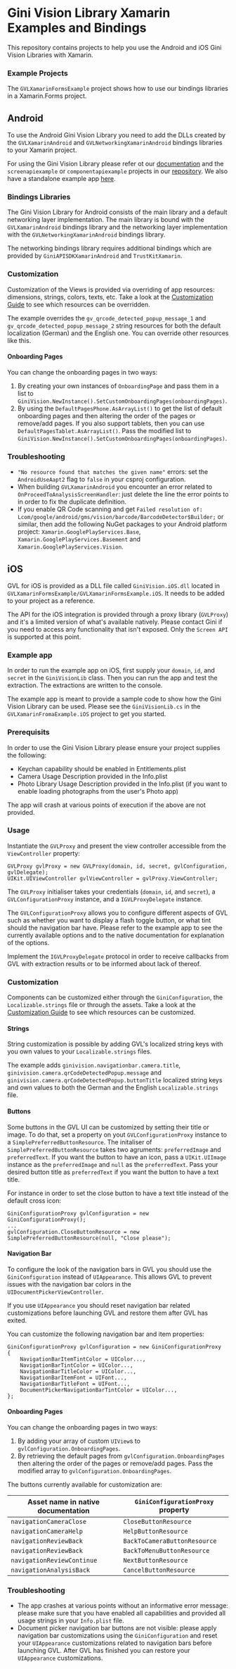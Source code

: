 Gini Vision Library Xamarin Examples and Bindings
=================================================

This repository contains projects to help you use the Android and iOS Gini Vision Libraries with Xamarin.

### Example Projects

The `GVLXamarinFormsExample` project shows how to use our bindings libraries in a Xamarin.Forms project.

Android
-------

To use the Android Gini Vision Library you need to add the DLLs created by the `GVLXamarinAndroid` and `GVLNetworkingXamarinAndroid` bindings libraries to your Xamarin project.

For using the Gini Vision Library please refer ot our [documentation](http://developer.gini.net/gini-vision-lib-android/html/index.html) and the `screenapiexample` or `componentapiexample` projects in our [repository](https://github.com/gini/gini-vision-lib-android). We also have a standalone example app [here](https://github.com/gini/gini-vision-lib-android-example).

### Bindings Libraries

The Gini Vision Library for Android consists of the main library and a default networking layer implementation. The main library is 
bound with the `GVLXamarinAndroid` bindings library and the networking layer implementation with the `GVLNetworkingXamarinAndroid` 
bindings library.

The networking bindings library requires additional bindings which are provided by `GiniAPISDKXamarinAndroid` and `TrustKitXamarin`.

### Customization

Customization of the Views is provided via overriding of app resources: dimensions, strings, colors, texts, etc. Take a look at the [Customization Guide](http://developer.gini.net/gini-vision-lib-android/html/customization-guide.html) to see which resources can be overridden.

The example overrides the `gv_qrcode_detected_popup_message_1` and `gv_qrcode_detected_popup_message_2` string resources for both the default localization (German) and the English one. You can override other resources like this.

#### Onboarding Pages

You can change the onboarding pages in two ways:
1. By creating your own instances of `OnboardingPage` and pass them in a list to `GiniVision.NewInstance().SetCustomOnboardingPages(onboardingPages)`.
2. By using the `DefaultPagesPhone.AsArrayList()` to get the list of default onboarding pages and then altering the order of the pages or remove/add pages. If you also support tablets, then you can use `DefaultPagesTablet.AsArrayList()`. Pass the modified list to `GiniVision.NewInstance().SetCustomOnboardingPages(onboardingPages)`.

### Troubleshooting

* `"No resource found that matches the given name"` errors: set the `AndroidUseAapt2` flag to `false` in your csproj configuration.
* When building `GVLXamarinAndroid` you encounter an error related to `OnProceedToAnalysisScreenHandler`: just delete the line the error points to in order to fix the duplicate definition.
* If you enable QR Code scanning and get `Failed resolution of: Lcom/google/android/gms/vision/barcode/BarcodeDetector$Builder;` or similar, then add the following NuGet packages to your Android platform project: `Xamarin.GooglePlayServices.Base`, `Xamarin.GooglePlayServices.Basement` and `Xamarin.GooglePlayServices.Vision`.

iOS
---

GVL for iOS is provided as a DLL file called `GiniVision.iOS.dll` located in `GVLXamarinFormsExample/GVLXamarinFormsExample.iOS`. It needs to be added to your project as a reference.

The API for the iOS integration is provided through a proxy library (`GVLProxy`) and it's a limited version of what's available natively. Please contact Gini if you need to access any functionality that isn't exposed. Only the `Screen API` is supported at this point.

### Example app
In order to run the example app on iOS, first supply your `domain`, `id`, and `secret` in the `GiniVisionLib` class. Then you can run the app and test the extraction. The extractions are written to the console.

The example app is meant to provide a sample code to show how the Gini Vision Library can be used. Please see the `GiniVisionLib.cs` in the `GVLXamarinFromaExample.iOS` project to get you started.

### Prerequisits
In order to use the Gini Vision Library please ensure your project supplies the following:

* Keychan capability should be enabled in Entitlements.plist
* Camera Usage Description provided in the Info.plist
* Photo Library Usage Description provided in the Info.plist (if you want to enable loading photographs from the user's Photo app)

The app will crash at various points of execution if the above are not provided.

### Usage

Instantiate the `GVLProxy` and present the view controller accessible from the `ViewController` property:

```
GVLProxy gvlProxy = new GVLProxy(domain, id, secret, gvlConfiguration, gvlDelegate);
UIKit.UIViewController gvlViewController = gvlProxy.ViewController;
```

The `GVLProxy` initialiser takes your credentials (`domain`, `id`, and `secret`), a `GVLConfigurationProxy` instance, and a `IGVLProxyDelegate` instance. 

The `GVLConfigurationProxy` allows you to configure different aspects of GVL such as whether you want to display a flash 
toggle button, or what tint should the navigation bar have. Please refer to the example app to see the currently available options
and to the native documentation for explanation of the options.

Implement the `IGVLProxyDelegate` protocol in order to receive callbacks from GVL with extraction results or to be informed about lack of thereof.

### Customization

Components can be customized either through the `GiniConfiguration`, the `Localizable.strings` file or through the assets. Take a look at the [Customization Guide](http://developer.gini.net/gini-vision-lib-ios/docs/customization-guide.html) to see which resources can be customized.

#### Strings

String customization is possible by adding GVL's localized string keys with you own values to your `Localizable.strings` files.

The example adds `ginivision.navigationbar.camera.title`, `ginivision.camera.qrCodeDetectedPopup.message` and `ginivision.camera.qrCodeDetectedPopup.buttonTitle` localized string keys and own values to both the German and the English `Localizable.strings` file.

#### Buttons

Some buttons in the GVL UI can be customized by setting their title or image. To do that, set a property on yout `GVLConfigurationProxy` instance to a `SimplePreferredButtonResource`. The initaliser of `SimplePreferredButtonResource` takes two agruments: `preferredImage` and `preferredText`. If you want the button to have an icon, pass a `UIKit.UIImage` instance as the `preferredImage` and `null` as the `preferredText`. Pass your desired button title as `preferredText` if you want the button to have a text title.

For instance in order to set the close button to have a text title instead of the default cross icon:

```
GiniConfigurationProxy gvlConfiguration = new GiniConfigurationProxy();
...
gvlConfiguration.CloseButtonResource = new SimplePreferredButtonResource(null, "Close please");
```

#### Navigation Bar

To configure the look of the navigation bars in GVL you should use the `GiniConfiguration` instead of `UIAppearance`. This allows GVL to prevent issues with the navigation bar colors in the `UIDocumentPickerViewController`.

If you use `UIAppearance` you should reset navigation bar related customizations before launching GVL and restore them after GVL has exited.

You can customize the following navigation bar and item properties:

```
GiniConfigurationProxy gvlConfiguration = new GiniConfigurationProxy
{
    NavigationBarItemTintColor = UIColor...,
    NavigationBarTintColor = UIColor...,
    NavigationBarTitleColor = UIColor...,
    NavigationBarItemFont = UIFont...,
    NavigationBarTitleFont = UIFont...,
    DocumentPickerNavigationBarTintColor = UIColor...,
};
```

#### Onboarding Pages

You can change the onboarding pages in two ways:
1. By adding your array of custom `UIView`s to `gvlConfiguration.OnboardingPages`.
2. By retrieving the default pages from `gvlConfiguration.OnboardingPages` then altering the order of the pages or remove/add pages. Pass the modified array to `gvlConfiguration.OnboardingPages`.

The buttons currently available for customization are:

| Asset name in native documentation | `GiniConfigurationProxy` property |
| ---------------------------------- | --------------------------------- |
| `navigationCameraClose`            | `CloseButtonResource`             |
| `navigationCameraHelp`             | `HelpButtonResource`              |
| `navigationReviewBack`             | `BackToCameraButtonResource`      |
| `navigationReviewBack`             | `BackToMenuButtonResource`        |
| `navigationReviewContinue`         | `NextButtonResource`              |
| `navigationAnalysisBack`           | `CancelButtonResource`            |

### Troubleshooting
* The app crashes at various points without an informative error message: please make sure that you have enabled all capabilities and provided all usage strings in your `Info.plist` file. 
* Document picker navigation bar buttons are not visible: please apply navigation bar customizations using the `GiniConfiguration` and reset your `UIAppearance` customizations related to navigation bars before launching GVL. After GVL has finished you can restore your `UIAppearance` customizations. 
